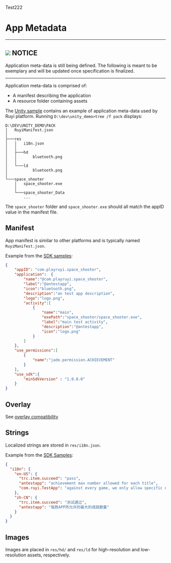 Test222
# App Metadata

---
## ![](/docs/img/warning.png) NOTICE
Application meta-data is still being defined.
The following is meant to be exemplary and will be updated once specification is finalized.

---	

Application meta-data is comprised of:

- A manifest describing the application
- A resource folder containing assets

The [Unity sample](https://bitbucket.org/playruyi/space_shooter) contains an example of application meta-data used by Ruyi platform.  Running `D:\dev\unity_demo>tree /f pack` displays:
```
D:\DEV\UNITY_DEMO\PACK
│   RuyiManifest.json
│
├───res
│   │   i18n.json
│   │
│   ├───hd
│   │       bluetooth.png
│   │
│   └───ld
│           bluetooth.png
│
└───space_shooter
    │   space_shooter.exe
    │
    └───space_shooter_Data
        ...
```

The `space_shooter` folder and `space_shooter.exe` should all match the appID value in the manifest file.

## Manifest

App manifest is similar to other platforms and is typically named `RuyiManifest.json`.

Example from the [SDK samples](https://bitbucket.org/playruyi/space_shooter/src/master/Pack/RuyiManifest.json):
```json
{
	"appID": "com.playruyi.space_shooter",
	"application":	{
		"name":"@com.playruyi.space_shooter",
		"label":"@antestapp",
		"icon":"bluetooth.png",
		"description":"an test app description",
		"logo":"logo.png",
		"activity":[
			{
				"name":"main",
				"exePath":"space_shooter/space_shooter.exe",
				"label":"main test activity",
				"description":"@antestapp",
				"icon":"logo.png"
			}
		]
	},
	"use_permissions":[
		{
			"name":"jade.permission.ACHIEVEMENT"
		}
	],
	"use_sdk":{
		"minSdkVersion" : "1.0.0.0"
	}
}
```

## Overlay

See [overlay compatibility](overlay.md#Compatibility)

## Strings

Localized strings are stored in `res/i18n.json`.

Example from the [SDK Samples](https://bitbucket.org/playruyi/space_shooter/src/master/Pack/res/i18n.json):
```json
{
  "i18n": {
    "en-US": {
      "trc.item.succeed": "pass",
      "antestapp": "achievement max number allowed for each title",
      "com.ruyi.TestApp": "against every game, we only allow specific number of achievement to be created"
    },
    "zh-CN": {
      "trc.item.succeed": "测试通过",
      "antestapp": "每款APP所允许的最大的成就数量"
    }
  }
}
```

## Images

Images are placed in `res/hd/` and `res/ld` for high-resolution and low-resolution assets, respectively.
